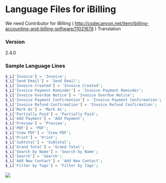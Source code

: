 # Language Files for iBilling

We need Contributor for iBilling ( http://codecanyon.net/item/ibilling-accounting-and-billing-software/11021678 ) Translation

### Version
2.4.0

### Sample Language Lines

```php
$_L['Invoice'] = 'Invoice';
$_L['Send Email'] = 'Send Email';
$_L['Invoice Created'] = 'Invoice Created';
$_L['Invoice Payment Reminder'] = 'Invoice Payment Reminder';
$_L['Invoice Overdue Notice'] = 'Invoice Overdue Notice';
$_L['Invoice Payment Confirmation'] = 'Invoice Payment Confirmation';
$_L['Invoice Refund Confirmation'] = 'Invoice Refund Confirmation';
$_L['Mark As'] = 'Mark As';
$_L['Partially Paid'] = 'Partially Paid';
$_L['Add Payment'] = 'Add Payment';
$_L['Preview'] = 'Preview';
$_L['PDF'] = 'PDF';
$_L['View PDF'] = 'View PDF';
$_L['Print'] = 'Print';
$_L['Subtotal'] = 'Subtotal';
$_L['Grand Total'] = 'Grand Total';
$_L['Search by Name'] = 'Search by Name';
$_L['Search'] = 'Search';
$_L['Add New Contact'] = 'Add New Contact';
$_L['Filter by Tags'] = 'Filter by Tags';
```
<img src="http://www.ibilling.io/wp-content/storage/2015/03/localisation-settings.jpg">

